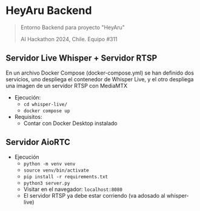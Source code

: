# HeyAru Backend
> Entorno Backend para proyecto "HeyAru"
> 
> AI Hackathon 2024, Chile. Equipo #311

## Servidor Live Whisper + Servidor RTSP

En un archivo Docker Compose (docker-compose.yml) se han definido dos servicios,
uno despliega el contenedor de Whisper Live, 
y el otro despliega una imagen de un servidor RTSP con MediaMTX

- Ejecución:
  - `cd whisper-live/`
  - `docker compose up`
- Requisitos:
  - Contar con Docker Desktop instalado


## Servidor AioRTC
- Ejecución
  - `python -m venv venv`
  - `source venv/bin/activate`
  - `pip install -r requirements.txt`
  - `python3 server.py`
  - Visitar en el navegador: `localhost:8080`
  - El servidor RTSP ya debe estar corriendo (va adosado al whisper-live)
